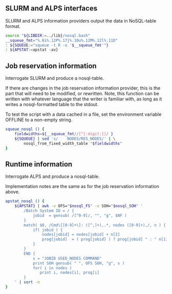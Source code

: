 
SLURM and ALPS interfaces
-------------------------

SLURM and ALPS information providers output the data in NoSQL-table
format.

```bash
source "${LIBDIR:=../lib}/nosql.bash"
__squeue_fmt="%.8i%.12P%.17j%.10u%.12M%.12l%.11D"
: ${SQUEUE:="squeue -t R -o '$__squeue_fmt'"}
: ${APSTAT:=apstat -av}
```


Job reservation information
---------------------------

Interrogate SLURM and produce a nosql-table.

If there are changes in the job reservation information provider,
this is the part that will need to be modified, or rewritten. Note,
this function can be written with whatever language that the writer is
familiar with, as long as it writes a nosql-formatted table
to the stdout.

To test the script with a data cached in a file, set the environment
variable OFFLINE to a non-empty string.

```bash
squeue_nosql () {
    fieldwidths=${__squeue_fmt//[^[:digit:]]/ }
    ${SQUEUE} | sed 's/    NODES/RES_NODES/' | \
        nosql_from_fixed_width_table "$fieldwidths"
}
```


Runtime information
-------------------

Interrogate ALPS and produce a nosql-table.

Implementation notes are the same as for the job
reservation information above.

```bash
apstat_nosql () {
    ${APSTAT} | awk -v OFS="$nosql_FS" -v SOH="$nosql_SOH" '
        /Batch System ID = / {
            jobid  = gensub( /[^0-9]/, "", "g", $NF )
        }
        match( $0, /Cmd\[[0-9]+\]: ([^,]+),.*, nodes ([0-9]+),/, n ) {
            if( jobid ) {
                nodes[jobid] = nodes[jobid] + n[2]
                prog[jobid]  = ( prog[jobid] ) ? prog[jobid] " : " n[1] : n[1]
            }
        }
        END {
            s = "JOBID USED_NODES COMMAND"
            print SOH gensub( " ", OFS SOH, "g", s )
            for( i in nodes )
               print i, nodes[i], prog[i]
        }
    ' | sort -n
}
```
